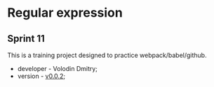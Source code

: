 # Regular expression
## Sprint 11

This is a training project designed to practice webpack/babel/github.
- developer - Volodin Dmitry;
- version - [v0.0.2](https://dmv46.github.io/cards/); 